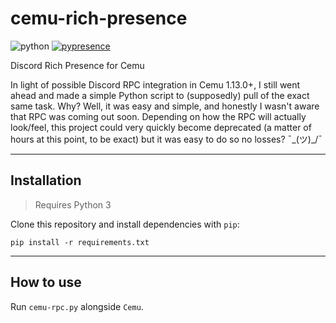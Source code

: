 # cemu-rich-presence
![python](https://img.shields.io/badge/python-3.6-brightgreen.svg?style=flat-square)
[![pypresence](https://img.shields.io/badge/using-pypresence-00bb88.svg?style=flat-square&logo=discord&logoWidth=20)](https://github.com/qwertyquerty/pypresence)

Discord Rich Presence for Cemu

In light of possible Discord RPC integration in Cemu 1.13.0+, I still went ahead and made a simple Python script to (supposedly) pull of the exact same task. Why? Well, it was easy and simple, and honestly I wasn't aware that RPC was coming out soon. Depending on how the RPC will actually look/feel, this project could very quickly become deprecated (a matter of hours at this point, to be exact) but it was easy to do so no losses? ¯\_(ツ)_/¯

-----------

## Installation

> Requires Python 3


Clone this repository and install dependencies with `pip`:

`pip install -r requirements.txt`

----------

## How to use

Run `cemu-rpc.py` alongside `Cemu`.
